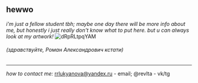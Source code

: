 ## hewwo

*i'm just a fellow student tbh; maybe one day there will be more info about me, but honestly i just really don't know what to put here. but u can always look at my artwork!*
![dRpRLtpqYAM](https://github.com/user-attachments/assets/719d1b28-0347-4d78-8a60-ed3a5b40a1c8)

###### (здравствуйте, Роман Александрович кстати)
---
*how to contact me:* rrlukyanova@yandex.ru - email; @revlta - vk/tg


